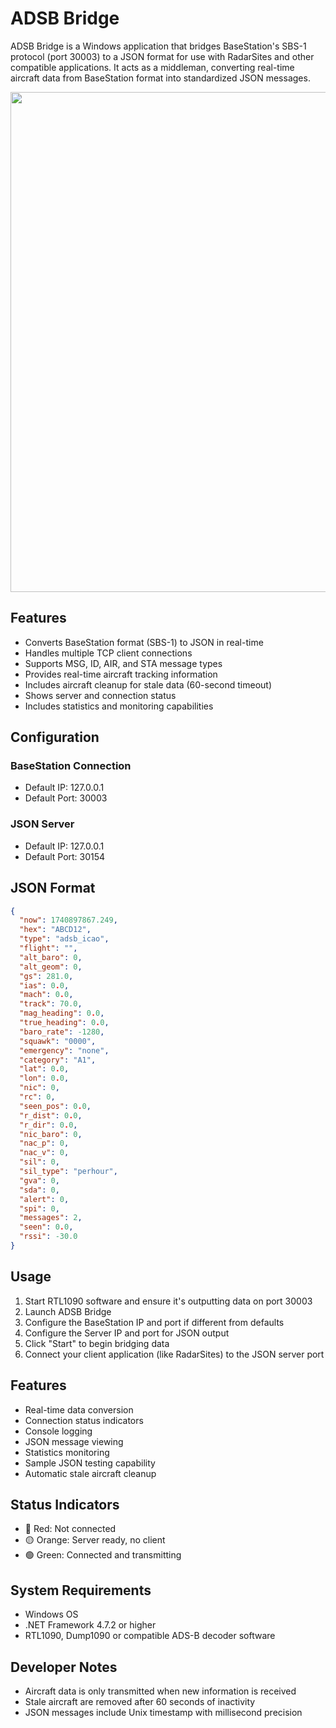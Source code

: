 # ADSB Bridge

ADSB Bridge is a Windows application that bridges BaseStation's SBS-1 protocol (port 30003) to a JSON format for use with RadarSites and other compatible applications. It acts as a middleman, converting real-time aircraft data from BaseStation format into standardized JSON messages.

<img src="https://iili.io/33Exs8G.png" width="800" height="auto">

## Features

- Converts BaseStation format (SBS-1) to JSON in real-time
- Handles multiple TCP client connections
- Supports MSG, ID, AIR, and STA message types
- Provides real-time aircraft tracking information
- Includes aircraft cleanup for stale data (60-second timeout)
- Shows server and connection status
- Includes statistics and monitoring capabilities

## Configuration

### BaseStation Connection
- Default IP: 127.0.0.1
- Default Port: 30003

### JSON Server
- Default IP: 127.0.0.1
- Default Port: 30154

## JSON Format
```json
{
  "now": 1740897867.249,
  "hex": "ABCD12",
  "type": "adsb_icao",
  "flight": "",
  "alt_baro": 0,
  "alt_geom": 0,
  "gs": 281.0,
  "ias": 0.0,
  "mach": 0.0,
  "track": 70.0,
  "mag_heading": 0.0,
  "true_heading": 0.0,
  "baro_rate": -1280,
  "squawk": "0000",
  "emergency": "none",
  "category": "A1",
  "lat": 0.0,
  "lon": 0.0,
  "nic": 0,
  "rc": 0,
  "seen_pos": 0.0,
  "r_dist": 0.0,
  "r_dir": 0.0,
  "nic_baro": 0,
  "nac_p": 0,
  "nac_v": 0,
  "sil": 0,
  "sil_type": "perhour",
  "gva": 0,
  "sda": 0,
  "alert": 0,
  "spi": 0,
  "messages": 2,
  "seen": 0.0,
  "rssi": -30.0
}
```

## Usage

1. Start RTL1090 software and ensure it's outputting data on port 30003
2. Launch ADSB Bridge
3. Configure the BaseStation IP and port if different from defaults
4. Configure the Server IP and port for JSON output
5. Click "Start" to begin bridging data
6. Connect your client application (like RadarSites) to the JSON server port

## Features
- Real-time data conversion
- Connection status indicators
- Console logging
- JSON message viewing
- Statistics monitoring
- Sample JSON testing capability
- Automatic stale aircraft cleanup

## Status Indicators
- 🔴 Red: Not connected
- 🟡 Orange: Server ready, no client
- 🟢 Green: Connected and transmitting

## System Requirements
- Windows OS
- .NET Framework 4.7.2 or higher
- RTL1090, Dump1090 or compatible ADS-B decoder software

## Developer Notes
- Aircraft data is only transmitted when new information is received
- Stale aircraft are removed after 60 seconds of inactivity
- JSON messages include Unix timestamp with millisecond precision
